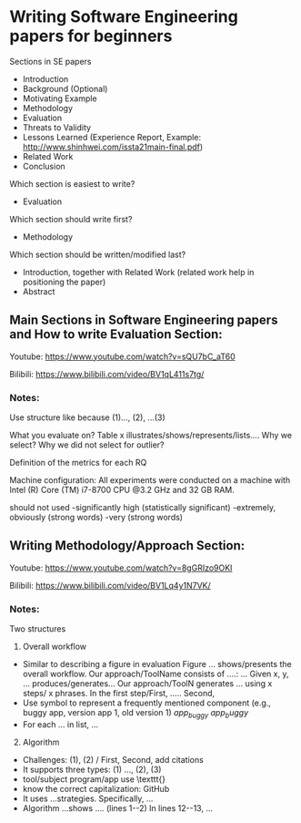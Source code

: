 # Writing Software Engineering papers for beginners

Sections in SE papers

- Introduction
- Background (Optional)
- Motivating Example
- Methodology
- Evaluation
- Threats to Validity
- Lessons Learned (Experience Report, Example: http://www.shinhwei.com/issta21main-final.pdf) 
- Related Work
- Conclusion

Which section is easiest to write?
- Evaluation

Which section should write first?
- Methodology

Which section should be written/modified last?
- Introduction, together with Related Work (related work help in positioning the paper)
- Abstract



## Main Sections in Software Engineering papers and How to write Evaluation Section:
Youtube: https://www.youtube.com/watch?v=sQU7bC_aT60

Bilibili: https://www.bilibili.com/video/BV1qL411s7tg/

### Notes:
Use structure like because (1)..., (2), ...(3)

What you evaluate on? Table x illustrates/shows/represents/lists.... Why we select? Why we did not select for outlier?


Definition of the metrics for each RQ

Machine configuration: All experiments were conducted on a machine with Intel (R)
Core (TM) i7-8700 CPU @3.2 GHz and 32 GB RAM.

should not used
-significantly high (statistically significant)
-extremely, obviously (strong words)
-very (strong words)

## Writing Methodology/Approach Section:

Youtube: https://www.youtube.com/watch?v=8gGRIzo9OKI

Bilibili: https://www.bilibili.com/video/BV1Lq4y1N7VK/

### Notes:
Two structures
1. Overall workflow
- Similar to describing a figure in evaluation
Figure ... shows/presents the overall workflow. Our approach/ToolName consists of ....: ... Given x, y, ... produces/generates... Our approach/ToolN generates ... using x steps/ x phrases. In the first step/First, ..... Second,
- Use symbol to represent a frequently mentioned component (e.g., buggy app, version app 1, old version 1) $app_{buggy}$ $app_buggy$
- For each ... in list, ...
2. Algorithm
- Challenges: (1), (2) / First, Second, add citations
- It supports three types: (1) ..., (2), (3)
- tool/subject program/app use \texttt{}
- know the correct capitalization: GitHub
- It uses ...strategies. Specifically, ...
- Algorithm ...shows
.... (lines 1--2)
In lines 12--13, ...
